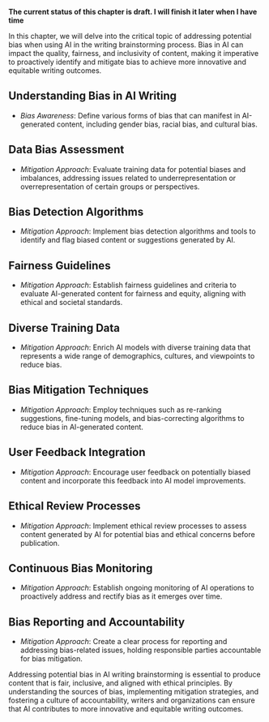 **The current status of this chapter is draft. I will finish it later when I have time**

In this chapter, we will delve into the critical topic of addressing potential bias when using AI in the writing brainstorming process. Bias in AI can impact the quality, fairness, and inclusivity of content, making it imperative to proactively identify and mitigate bias to achieve more innovative and equitable writing outcomes.

Understanding Bias in AI Writing
--------------------------------

* *Bias Awareness*: Define various forms of bias that can manifest in AI-generated content, including gender bias, racial bias, and cultural bias.

Data Bias Assessment
--------------------

* *Mitigation Approach*: Evaluate training data for potential biases and imbalances, addressing issues related to underrepresentation or overrepresentation of certain groups or perspectives.

Bias Detection Algorithms
-------------------------

* *Mitigation Approach*: Implement bias detection algorithms and tools to identify and flag biased content or suggestions generated by AI.

Fairness Guidelines
-------------------

* *Mitigation Approach*: Establish fairness guidelines and criteria to evaluate AI-generated content for fairness and equity, aligning with ethical and societal standards.

Diverse Training Data
---------------------

* *Mitigation Approach*: Enrich AI models with diverse training data that represents a wide range of demographics, cultures, and viewpoints to reduce bias.

Bias Mitigation Techniques
--------------------------

* *Mitigation Approach*: Employ techniques such as re-ranking suggestions, fine-tuning models, and bias-correcting algorithms to reduce bias in AI-generated content.

User Feedback Integration
-------------------------

* *Mitigation Approach*: Encourage user feedback on potentially biased content and incorporate this feedback into AI model improvements.

Ethical Review Processes
------------------------

* *Mitigation Approach*: Implement ethical review processes to assess content generated by AI for potential bias and ethical concerns before publication.

Continuous Bias Monitoring
--------------------------

* *Mitigation Approach*: Establish ongoing monitoring of AI operations to proactively address and rectify bias as it emerges over time.

Bias Reporting and Accountability
---------------------------------

* *Mitigation Approach*: Create a clear process for reporting and addressing bias-related issues, holding responsible parties accountable for bias mitigation.

Addressing potential bias in AI writing brainstorming is essential to produce content that is fair, inclusive, and aligned with ethical principles. By understanding the sources of bias, implementing mitigation strategies, and fostering a culture of accountability, writers and organizations can ensure that AI contributes to more innovative and equitable writing outcomes.
